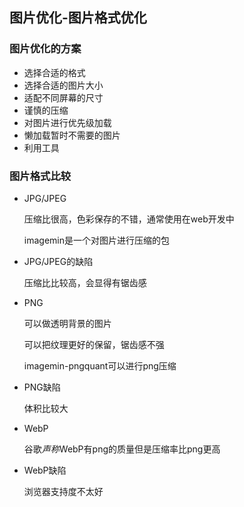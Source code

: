 ## 图片优化-图片格式优化



### 图片优化的方案

- 选择合适的格式
- 选择合适的图片大小
- 适配不同屏幕的尺寸
- 谨慎的压缩
- 对图片进行优先级加载
- 懒加载暂时不需要的图片
- 利用工具



### 图片格式比较

- JPG/JPEG

  压缩比很高，色彩保存的不错，通常使用在web开发中

  imagemin是一个对图片进行压缩的包

- JPG/JPEG的缺陷

  压缩比比较高，会显得有锯齿感

- PNG

  可以做透明背景的图片

  可以把纹理更好的保留，锯齿感不强

  imagemin-pngquant可以进行png压缩

- PNG缺陷

  体积比较大

- WebP

  谷歌*声称*WebP有png的质量但是压缩率比png更高

- WebP缺陷

  浏览器支持度不太好

